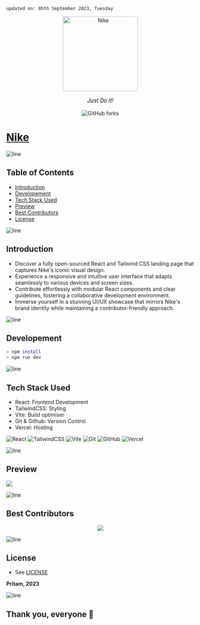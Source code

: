     updated on: 05th September 2023, Tuesday

<div align=center>
    <a href="https://niike.vercel.app">
        <img width="200" src="https://github.com/warmachine028/nike/assets/75939390/13f332c1-d94b-4a53-88d3-6b06eb85ee34" alt="Nike">
    </a>
    <p style="font-family: roboto, calibri; font-size:12pt; font-style:italic"> Just Do it! </p>
    <a src="https://github.com/warmachine028/nike/forks">
        <img alt="GitHub forks" src="https://img.shields.io/github/forks/warmachine028/nike?color=orange">
    </a>
</div>

# [Nike](https://niike.vercel.app)

![line]

## Table of Contents

- [Introduction](#introduction)
- [Developement](#developement)
- [Tech Stack Used](#tech-stack-used)
- [Preview](#preview)
- [Best Contributors](#best-contributors)
- [License](#license)

![line]

## Introduction

- Discover a fully open-sourced React and Tailwind CSS landing page that captures Nike's iconic visual design.
- Experience a responsive and intuitive user interface that adapts seamlessly to various devices and screen sizes.
- Contribute effortlessly with modular React components and clear guidelines, fostering a collaborative development environment.
- Immerse yourself in a stunning UI/UX showcase that mirrors Nike's brand identity while maintaining a contributor-friendly approach.

![line]

## Developement

```sh
> npm install
> npm run dev
```

![line]

## Tech Stack Used

- React: Frontend Development
- TailwindCSS: Styling
- Vite: Build optimiser
- Git & Github: Version Control
- Vercel: Hosting

![React](https://img.shields.io/badge/react-%2320232a.svg?style=for-the-badge&logo=react&logoColor=%2361DAFB) ![TailwindCSS](https://img.shields.io/badge/tailwindcss-%2338B2AC.svg?style=for-the-badge&logo=tailwind-css&logoColor=blue) ![Vite](https://img.shields.io/badge/vite-%23646CFF.svg?style=for-the-badge&logo=vite&logoColor=white) ![Git](https://img.shields.io/badge/git-%23F05033.svg?style=for-the-badge&logo=git&logoColor=white) ![GitHub](https://img.shields.io/badge/github-%23121011.svg?style=for-the-badge&logo=github&logoColor=white) ![Vercel](https://img.shields.io/badge/Vercel-000000?style=for-the-badge&logo=vercel&logoColor=white)

![line]

## Preview

![](https://github.com/warmachine028/nike/assets/75939390/340f4f1b-fe6d-4480-8a7e-59b9994afaff)

![line]

## Best Contributors

<div align="center">
    <a  href="https://github.com/warmachine028/nike/graphs/contributors">
        <img src="https://contrib.rocks/image?repo=warmachine028/nike&anon=1" />
    </a>
</div>

![line]

## License

-   See [LICENSE]

**Pritam, 2023**

![line]

## Thank you, everyone 💚

[line]: https://user-images.githubusercontent.com/75939390/137615281-3a875960-92cc-407f-97fe-fd2319bdb252.png
[License]: https://github.com/warmachine028/nike/blob/main/LICENSE
[badges]: https://github.com/Ileriayo/markdown-badges

<!-- 05/09/23 -->
